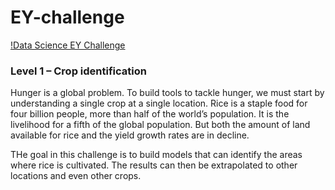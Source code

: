 # EY-challenge

[!Data Science EY Challenge](https://challenge.ey.com/challenges/level-1-crop-identification-global)

### Level 1 – Crop identification

Hunger is a global problem. To build tools to tackle hunger, we must start by understanding a single crop at a single location. 
Rice is a staple food for four billion people, more than half of the world’s population. It is the livelihood for a fifth of the global population.
But both the amount of land available for rice and the yield growth rates are in decline.

THe goal in this challenge is to build models that can identify the areas where rice is cultivated. The results can then be extrapolated to other locations
and even other crops.
